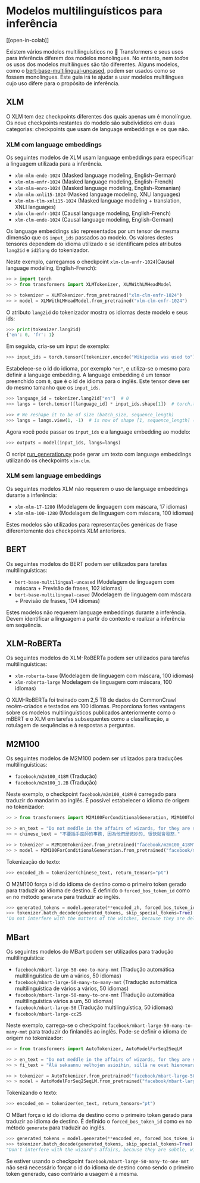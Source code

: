 <!--Copyright 2022 The HuggingFace Team. All rights reserved.

Licensed under the Apache License, Version 2.0 (the "License"); you may not use this file except in compliance with
the License. You may obtain a copy of the License at

http://www.apache.org/licenses/LICENSE-2.0

Unless required by applicable law or agreed to in writing, software distributed under the License is distributed on
an "AS IS" BASIS, WITHOUT WARRANTIES OR CONDITIONS OF ANY KIND, either express or implied. See the License for the
specific language governing permissions and limitations under the License.

⚠️ Note that this file is in Markdown but contain specific syntax for our doc-builder (similar to MDX) that may not be
rendered properly in your Markdown viewer.

-->

# Modelos multilinguísticos para inferência

[[open-in-colab]]

Existem vários modelos multilinguísticos no 🤗 Transformers e seus usos para inferência diferem dos modelos monolíngues.
No entanto, nem *todos* os usos dos modelos multilíngues são tão diferentes.
Alguns modelos, como o [bert-base-multilingual-uncased](https://huggingface.co/bert-base-multilingual-uncased),
podem ser usados como se fossem monolíngues. Este guia irá te ajudar a usar modelos multilíngues cujo uso difere
para o propósito de inferência.

## XLM

O XLM tem dez checkpoints diferentes dos quais apenas um é monolíngue.
Os nove checkpoints restantes do modelo são subdivididos em duas categorias:
checkpoints que usam de language embeddings e os que não.

### XLM com language embeddings

Os seguintes modelos de XLM usam language embeddings para especificar a linguagem utilizada para a inferência.

- `xlm-mlm-ende-1024` (Masked language modeling, English-German)
- `xlm-mlm-enfr-1024` (Masked language modeling, English-French)
- `xlm-mlm-enro-1024` (Masked language modeling, English-Romanian)
- `xlm-mlm-xnli15-1024` (Masked language modeling, XNLI languages)
- `xlm-mlm-tlm-xnli15-1024` (Masked language modeling + translation, XNLI languages)
- `xlm-clm-enfr-1024` (Causal language modeling, English-French)
- `xlm-clm-ende-1024` (Causal language modeling, English-German)

Os language embeddings são representados por um tensor de mesma dimensão que os `input_ids` passados ao modelo.
Os valores destes tensores dependem do idioma utilizado e se identificam pelos atributos `lang2id` e `id2lang` do tokenizador.

Neste exemplo, carregamos o checkpoint `xlm-clm-enfr-1024`(Causal language modeling, English-French):

```py
>> > import torch
>> > from transformers import XLMTokenizer, XLMWithLMHeadModel

>> > tokenizer = XLMTokenizer.from_pretrained("xlm-clm-enfr-1024")
>> > model = XLMWithLMHeadModel.from_pretrained("xlm-clm-enfr-1024")
```

O atributo `lang2id` do tokenizador mostra os idiomas deste modelo e seus ids:

```py
>>> print(tokenizer.lang2id)
{'en': 0, 'fr': 1}
```

Em seguida, cria-se um input de exemplo:

```py
>>> input_ids = torch.tensor([tokenizer.encode("Wikipedia was used to")])  # batch size of 1
```

Estabelece-se o id do idioma, por exemplo `"en"`, e utiliza-se o mesmo para definir a language embedding.
A language embedding é um tensor preenchido com `0`, que é o id de idioma para o inglês.
Este tensor deve ser do mesmo tamanho que os `input_ids`.

```py
>>> language_id = tokenizer.lang2id["en"]  # 0
>>> langs = torch.tensor([language_id] * input_ids.shape[1])  # torch.tensor([0, 0, 0, ..., 0])

>>> # We reshape it to be of size (batch_size, sequence_length)
>>> langs = langs.view(1, -1)  # is now of shape [1, sequence_length] (we have a batch size of 1)
```

Agora você pode passar os `input_ids` e a language embedding ao modelo:

```py
>>> outputs = model(input_ids, langs=langs)
```

O script [run_generation.py](https://github.com/huggingface/transformers/tree/master/examples/pytorch/text-generation/run_generation.py) pode gerar um texto com language embeddings utilizando os checkpoints `xlm-clm`.

### XLM sem language embeddings

Os seguintes modelos XLM não requerem o uso de language embeddings durante a inferência:

- `xlm-mlm-17-1280` (Modelagem de linguagem com máscara, 17 idiomas)
- `xlm-mlm-100-1280` (Modelagem de linguagem com máscara, 100 idiomas)

Estes modelos são utilizados para representações genéricas de frase diferentemente dos checkpoints XLM anteriores.

## BERT

Os seguintes modelos do BERT podem ser utilizados para tarefas multilinguísticas:

- `bert-base-multilingual-uncased` (Modelagem de linguagem com máscara + Previsão de frases, 102 idiomas)
- `bert-base-multilingual-cased` (Modelagem de linguagem com máscara + Previsão de frases, 104 idiomas)

Estes modelos não requerem language embeddings durante a inferência. Devem identificar a linguagem a partir
do contexto e realizar a inferência em sequência.

## XLM-RoBERTa

Os seguintes modelos do XLM-RoBERTa podem ser utilizados para tarefas multilinguísticas:

- `xlm-roberta-base` (Modelagem de linguagem com máscara, 100 idiomas)
- `xlm-roberta-large` Modelagem de linguagem com máscara, 100 idiomas)

O XLM-RoBERTa foi treinado com 2,5 TB de dados do CommonCrawl recém-criados e testados em 100 idiomas.
Proporciona fortes vantagens sobre os modelos multilinguísticos publicados anteriormente como o mBERT e o XLM em tarefas
subsequentes como a classificação, a rotulagem de sequências e à respostas a perguntas.

## M2M100

Os seguintes modelos de M2M100 podem ser utilizados para traduções multilinguísticas:

- `facebook/m2m100_418M` (Tradução)
- `facebook/m2m100_1.2B` (Tradução)

Neste exemplo, o checkpoint `facebook/m2m100_418M` é carregado para traduzir do mandarim ao inglês. É possível
estabelecer o idioma de origem no tokenizador:

```py
>> > from transformers import M2M100ForConditionalGeneration, M2M100Tokenizer

>> > en_text = "Do not meddle in the affairs of wizards, for they are subtle and quick to anger."
>> > chinese_text = "不要插手巫師的事務, 因為他們是微妙的, 很快就會發怒."

>> > tokenizer = M2M100Tokenizer.from_pretrained("facebook/m2m100_418M", src_lang="zh")
>> > model = M2M100ForConditionalGeneration.from_pretrained("facebook/m2m100_418M")
```

Tokenização do texto:

```py
>>> encoded_zh = tokenizer(chinese_text, return_tensors="pt")
```

O M2M100 força o id do idioma de destino como o primeiro token gerado para traduzir ao idioma de destino.
É definido o `forced_bos_token_id` como `en` no método `generate` para traduzir ao inglês.

```py
>>> generated_tokens = model.generate(**encoded_zh, forced_bos_token_id=tokenizer.get_lang_id("en"))
>>> tokenizer.batch_decode(generated_tokens, skip_special_tokens=True)
'Do not interfere with the matters of the witches, because they are delicate and will soon be angry.'
```

## MBart

Os seguintes modelos do MBart podem ser utilizados para tradução multilinguística:

- `facebook/mbart-large-50-one-to-many-mmt` (Tradução automática multilinguística de um a vários, 50 idiomas)
- `facebook/mbart-large-50-many-to-many-mmt` (Tradução automática multilinguística de vários a vários, 50 idiomas)
- `facebook/mbart-large-50-many-to-one-mmt` (Tradução automática multilinguística vários a um, 50 idiomas)
- `facebook/mbart-large-50` (Tradução multilinguística, 50 idiomas)
- `facebook/mbart-large-cc25`

Neste exemplo, carrega-se o checkpoint `facebook/mbart-large-50-many-to-many-mmt` para traduzir do finlandês ao inglês.
Pode-se definir o idioma de origem no tokenizador:

```py
>> > from transformers import AutoTokenizer, AutoModelForSeq2SeqLM

>> > en_text = "Do not meddle in the affairs of wizards, for they are subtle and quick to anger."
>> > fi_text = "Älä sekaannu velhojen asioihin, sillä ne ovat hienovaraisia ja nopeasti vihaisia."

>> > tokenizer = AutoTokenizer.from_pretrained("facebook/mbart-large-50-many-to-many-mmt", src_lang="fi_FI")
>> > model = AutoModelForSeq2SeqLM.from_pretrained("facebook/mbart-large-50-many-to-many-mmt")
```

Tokenizando o texto:

```py
>>> encoded_en = tokenizer(en_text, return_tensors="pt")
```

O MBart força o id do idioma de destino como o primeiro token gerado para traduzir ao idioma de destino.
É definido o `forced_bos_token_id` como `en` no método `generate` para traduzir ao inglês.

```py
>>> generated_tokens = model.generate(**encoded_en, forced_bos_token_id=tokenizer.lang_code_to_id("en_XX"))
>>> tokenizer.batch_decode(generated_tokens, skip_special_tokens=True)
"Don't interfere with the wizard's affairs, because they are subtle, will soon get angry."
```

Se estiver usando o checkpoint `facebook/mbart-large-50-many-to-one-mmt` não será necessário forçar o id do idioma de destino
como sendo o primeiro token generado, caso contrário a usagem é a mesma.
